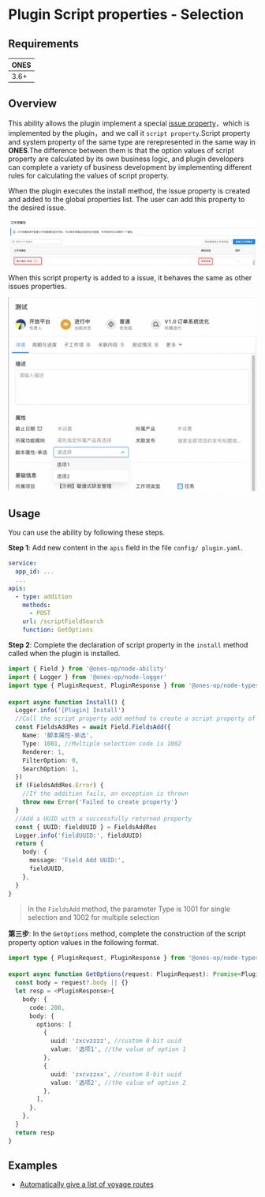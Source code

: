 # Plugin Script properties - Selection

## Requirements

| **ONES** |
| :------- |
| 3.6+     |

## Overview

This ability allows the plugin implement a special [issue property](https://guide.ones.pro/wiki/#/team/LBrdb4wE/space/6XDAYB1a/page/DXn8kLTt)，which is implemented by the plugin，and we call it `script property`.Script property and system property of the same type are rerepresented in the same way in **ONES**.The difference between them is that the option values of script property are calculated by its own business logic, and plugin developers can complete a variety of business development by implementing different rules for calculating the values of script property.

When the plugin executes the install method, the issue property is created and added to the global properties list. The user can add this property to the desired issue.

![image](images/script-field-selection1.png)

When this script property is added to a issue, it behaves the same as other issues properties.

![image](images/script-field-selection2.png)

## Usage

You can use the ability by following these steps.

**Step 1**: Add new content in the `apis` field in the file `config/ plugin.yaml`.

```yaml
service:
  app_id: ...
  ...
apis:
  - type: addition
    methods:
      - POST
    url: /scriptFieldSearch
    function: GetOptions
```

**Step 2**: Complete the declaration of script property in the `install` method called when the plugin is installed.

```typescript
import { Field } from '@ones-op/node-ability'
import { Logger } from '@ones-op/node-logger'
import type { PluginRequest, PluginResponse } from '@ones-op/node-types'

export async function Install() {
  Logger.info('[Plugin] Install')
  //Call the script property add method to create a script property of type "radio menu"
  const FieldsAddRes = await Field.FieldsAdd({
    Name: '脚本属性-单选',
    Type: 1001, //Multiple selection code is 1002
    Renderer: 1,
    FilterOption: 0,
    SearchOption: 1,
  })
  if (FieldsAddRes.Error) {
    //If the addition fails, an exception is thrown
    throw new Error('Failed to create property')
  }
  //Add a UUID with a successfully returned property
  const { UUID: fieldUUID } = FieldsAddRes
  Logger.info('fieldUUID:', fieldUUID)
  return {
    body: {
      message: 'Field Add UUID:',
      fieldUUID,
    },
  }
}
```

> In the `FieldsAdd` method, the parameter Type is 1001 for single selection and 1002 for multiple selection

**第三步**: In the `GetOptions` method, complete the construction of the script property option values in the following format.

```typescript
import type { PluginRequest, PluginResponse } from '@ones-op/node-types'

export async function GetOptions(request: PluginRequest): Promise<PluginResponse> {
  const body = request?.body || {}
  let resp = <PluginResponse>{
    body: {
      code: 200,
      body: {
        options: [
          {
            uuid: 'zxcvzzzz', //custom 8-bit uuid
            value: '选项1', //the value of option 1
          },
          {
            uuid: 'zxcvzzxx', //custom 8-bit uuid
            value: '选项2', //the value of option 2
          },
        ],
      },
    },
  }
  return resp
}
```

## Examples

- [Automatically give a list of voyage routes](sample-script-field-selection1.md)
